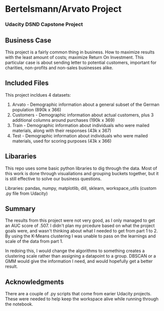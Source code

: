# Bertelsmann/Arvato Project
### Udacity DSND Capstone Project

## Business Case

This project is a fairly common thing in business.  How to maximize results with the least amount of costs; maximize Return On Investment. This particular case is about sending letter to potential customers, important for charities, non-profits and non-sales businesses alike. 

## Included Files

This project incldues 4 datasets:

1. Arvato - Demographic information about a general subset of the German population (890k x 366)
2. Customers - Demographic information about actual customers, plus 3 additional columns around purchases (190k x 369)
3. Train - Demographic information about individuals who were mailed materials, along with their responses (43k x 367)
4. Test - Demographic information about individuals who were mailed materials, used for scoring purposes (43k x 366)

## Libararies

This repo uses some basic python libraries to dig through the data.  Most of this work is done through visualiations and grouping buckets together, but it is still effective to solve our business questions. 

Libraries: pandas, numpy, matplotlib, dill, sklearn, workspace_utils (custom .py file from Udacity)

## Summary

The results from this project were not very good, as I only managed to get an AUC score of .507.  I didn't plan my prcedure based on what the project goals were, and wasn't thinking about what I needed to get from part 1 to 2.  By using the K-Means clustering I was unable to pass on the learnings and scale of the data from part 1.   

In redoing this, I would change the algorithms to something creates a clustering scale rather than assigning a datapoint to a group.  DBSCAN or a GMM would give the information I need, and would hopefully get a better result.  

## Acknowledgments 

There are a couple of .py scripts that come from earier Udacity projects.  These were needed to help keep the workspace alive while running through the notebook.  
